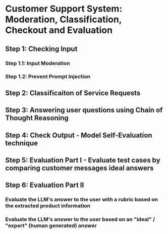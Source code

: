 # Customer Support System: Moderation, Classification, Checkout and Evaluation

## Step 1: Checking Input 
### Step 1.1: Input Moderation

### Step 1.2: Prevent Prompt Injection

## Step 2: Classificaiton of Service Requests

## Step 3: Answering user questions using Chain of Thought Reasoning

## Step 4: Check Output - Model Self-Evaluation technique

## Step 5: Evaluation Part I - Evaluate test cases by comparing customer messages ideal answers

## Step 6: Evaluation Part II

### Evaluate the LLM's answer to the user with a rubric based on the extracted product information

### Evaluate the LLM's answer to the user based on an "ideal" / "expert" (human generated) answer
